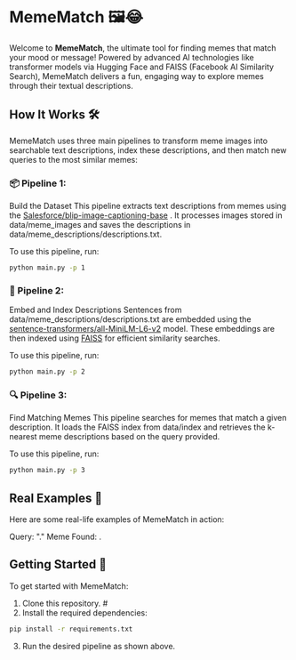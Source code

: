 # MemeMatch 🖼️😂
 Welcome to **MemeMatch**, the ultimate tool for finding memes that match your mood or message! Powered by advanced AI technologies like transformer models via Hugging Face and FAISS (Facebook AI Similarity Search), MemeMatch delivers a fun, engaging way to explore memes through their textual descriptions.

## How It Works 🛠️ 
MemeMatch uses three main pipelines to transform meme images into searchable text descriptions, index these descriptions, and then match new queries to the most similar memes:

### 📦 Pipeline 1: 
Build the Dataset This pipeline extracts text descriptions from memes using the [Salesforce/blip-image-captioning-base](https://huggingface.co/Salesforce/blip-image-captioning-base) . It processes images stored in data/meme_images and saves the descriptions in data/meme_descriptions/descriptions.txt.

To use this pipeline, run:
```bash
python main.py -p 1 
```

### 🧠 Pipeline 2: 
Embed and Index Descriptions Sentences from data/meme_descriptions/descriptions.txt are embedded using the [sentence-transformers/all-MiniLM-L6-v2](https://huggingface.co/sentence-transformers/all-MiniLM-L6-v2) model. These embeddings are then indexed using [FAISS](https://engineering.fb.com/2017/03/29/data-infrastructure/faiss-a-library-for-efficient-similarity-search/) for efficient similarity searches.

To use this pipeline, run:
```bash
python main.py -p 2
```

### 🔍 Pipeline 3: 
Find Matching Memes This pipeline searches for memes that match a given description. It loads the FAISS index from data/index and retrieves the k-nearest meme descriptions based on the query provided.

To use this pipeline, run:

```bash
python main.py -p 3
``` 

## Real Examples 🌟 

Here are some real-life examples of MemeMatch in action:

Query: "." 
Meme Found: . 

## Getting Started 🚀 
To get started with MemeMatch:
1. Clone this repository. #
2. Install the required dependencies: 
```bash
pip install -r requirements.txt
```
3. Run the desired pipeline as shown above. 
